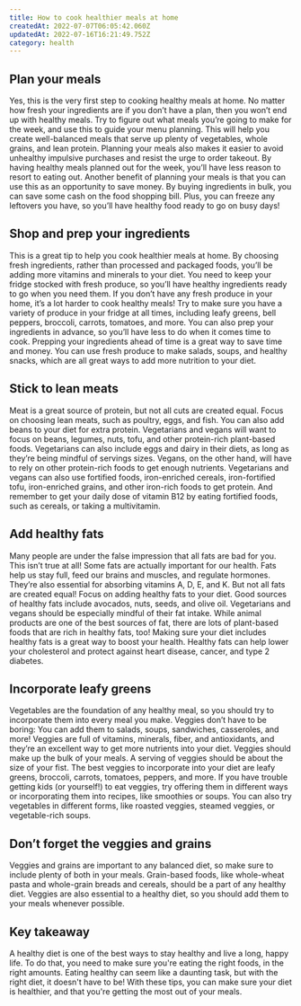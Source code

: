 ```yaml
---
title: How to cook healthier meals at home
createdAt: 2022-07-07T06:05:42.060Z
updatedAt: 2022-07-16T16:21:49.752Z
category: health
---
```


## Plan your meals

Yes, this is the very first step to cooking healthy meals at home. No matter how fresh your ingredients are if you don’t have a plan, then you won’t end up with healthy meals.
Try to figure out what meals you’re going to make for the week, and use this to guide your menu planning. This will help you create well-balanced meals that serve up plenty of vegetables, whole grains, and lean protein.
Planning your meals also makes it easier to avoid unhealthy impulsive purchases and resist the urge to order takeout. By having healthy meals planned out for the week, you’ll have less reason to resort to eating out.
Another benefit of planning your meals is that you can use this as an opportunity to save money. By buying ingredients in bulk, you can save some cash on the food shopping bill. Plus, you can freeze any leftovers you have, so you’ll have healthy food ready to go on busy days!

## Shop and prep your ingredients

This is a great tip to help you cook healthier meals at home. By choosing fresh ingredients, rather than processed and packaged foods, you’ll be adding more vitamins and minerals to your diet.
You need to keep your fridge stocked with fresh produce, so you’ll have healthy ingredients ready to go when you need them. If you don’t have any fresh produce in your home, it’s a lot harder to cook healthy meals!
Try to make sure you have a variety of produce in your fridge at all times, including leafy greens, bell peppers, broccoli, carrots, tomatoes, and more. You can also prep your ingredients in advance, so you’ll have less to do when it comes time to cook.
Prepping your ingredients ahead of time is a great way to save time and money. You can use fresh produce to make salads, soups, and healthy snacks, which are all great ways to add more nutrition to your diet.

## Stick to lean meats

Meat is a great source of protein, but not all cuts are created equal. Focus on choosing lean meats, such as poultry, eggs, and fish. You can also add beans to your diet for extra protein.
Vegetarians and vegans will want to focus on beans, legumes, nuts, tofu, and other protein-rich plant-based foods.
Vegetarians can also include eggs and dairy in their diets, as long as they’re being mindful of servings sizes. Vegans, on the other hand, will have to rely on other protein-rich foods to get enough nutrients.
Vegetarians and vegans can also use fortified foods, iron-enriched cereals, iron-fortified tofu, iron-enriched grains, and other iron-rich foods to get protein. And remember to get your daily dose of vitamin B12 by eating fortified foods, such as cereals, or taking a multivitamin.

## Add healthy fats

Many people are under the false impression that all fats are bad for you. This isn’t true at all! Some fats are actually important for our health.
Fats help us stay full, feed our brains and muscles, and regulate hormones. They’re also essential for absorbing vitamins A, D, E, and K.
But not all fats are created equal! Focus on adding healthy fats to your diet. Good sources of healthy fats include avocados, nuts, seeds, and olive oil.
Vegetarians and vegans should be especially mindful of their fat intake. While animal products are one of the best sources of fat, there are lots of plant-based foods that are rich in healthy fats, too!
Making sure your diet includes healthy fats is a great way to boost your health. Healthy fats can help lower your cholesterol and protect against heart disease, cancer, and type 2 diabetes.

## Incorporate leafy greens

Vegetables are the foundation of any healthy meal, so you should try to incorporate them into every meal you make.
Veggies don’t have to be boring: You can add them to salads, soups, sandwiches, casseroles, and more!
Veggies are full of vitamins, minerals, fiber, and antioxidants, and they’re an excellent way to get more nutrients into your diet.
Veggies should make up the bulk of your meals. A serving of veggies should be about the size of your fist.
The best veggies to incorporate into your diet are leafy greens, broccoli, carrots, tomatoes, peppers, and more. If you have trouble getting kids (or yourself!) to eat veggies, try offering them in different ways or incorporating them into recipes, like smoothies or soups. You can also try vegetables in different forms, like roasted veggies, steamed veggies, or vegetable-rich soups.

## Don’t forget the veggies and grains

Veggies and grains are important to any balanced diet, so make sure to include plenty of both in your meals.
Grain-based foods, like whole-wheat pasta and whole-grain breads and cereals, should be a part of any healthy diet.
Veggies are also essential to a healthy diet, so you should add them to your meals whenever possible.

## Key takeaway

A healthy diet is one of the best ways to stay healthy and live a long, happy life. To do that, you need to make sure you're eating the right foods, in the right amounts. Eating healthy can seem like a daunting task, but with the right diet, it doesn't have to be! With these tips, you can make sure your diet is healthier, and that you're getting the most out of your meals.
